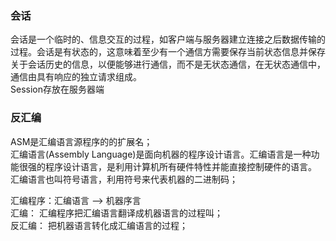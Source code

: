 ### 会话
会话是一个临时的、信息交互的过程，如客户端与服务器建立连接之后数据传输的过程。会话是有状态的，这意味着至少有一个通信方需要保存当前状态信息并保存关于会话历史的信息，以便能够进行通信，而不是无状态通信，在无状态通信中，通信由具有响应的独立请求组成。  
Session存放在服务器端

### 反汇编
ASM是汇编语言源程序的的扩展名；  
汇编语言(Assembly Language)是面向机器的程序设计语言。汇编语言是一种功能很强的程序设计语言，是利用计算机所有硬件特性并能直接控制硬件的语言。  
汇编语言也叫符号语言，利用符号来代表机器的二进制码；

汇编程序：汇编语言 --> 机器序言  
汇编： 汇编程序把汇编语言翻译成机器语言的过程叫；  
反汇编： 把机器语言转化成汇编语言的过程；  

